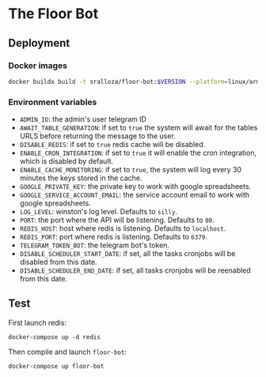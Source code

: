 # The Floor Bot

## Deployment

### Docker images

```bash
docker buildx build -t sralloza/floor-bot:$VERSION --platform=linux/arm/v7,linux/amd64 --push .
```

### Environment variables

- `ADMIN_ID`: the admin's user telegram ID
- `AWAIT_TABLE_GENERATION`: if set to `true` the system will await for the tables URLS before returning the message to the user.
- `DISABLE_REDIS`: if set to `true` redis cache will be disabled.
- `ENABLE_CRON_INTEGRATION`: if set to `true` it will enable the cron integration, which is disabled by default.
- `ENABLE_CACHE_MONITORING`: if set to `true`, the system will log every 30 minutes the keys stored in the cache.
- `GOOGLE_PRIVATE_KEY`: the private key to work with google spreadsheets.
- `GOOGLE_SERVICE_ACCOUNT_EMAIL`: the service account email to work with google spreadsheets.
- `LOG_LEVEL`: winston's log level. Defaults to `silly`.
- `PORT`: the port where the API will be listening. Defaults to `80`.
- `REDIS_HOST`: host where redis is listening. Defaults to `localhost`.
- `REDIS_PORT`: port where redis is listening. Defaults to  `6379`.
- `TELEGRAM_TOKEN_BOT`: the telegram bot's token.
- `DISABLE_SCHEDULER_START_DATE`: if set, all the tasks cronjobs will be disabled from this date.
- `DISABLE_SCHEDULER_END_DATE`: if set, all tasks cronjobs will be reenabled from this date.

## Test

First launch redis:

```shell
docker-compose up -d redis
```

Then compile and launch `floor-bot`:

```shell
docker-compose up floor-bot
```
